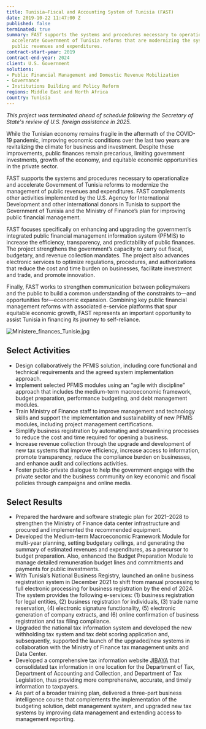 ```yaml
---
title: Tunisia—Fiscal and Accounting System of Tunisia (FAST)
date: 2019-10-22 11:47:00 Z
published: false
terminated: true
summary: FAST supports the systems and procedures necessary to operationalize and
  accelerate Government of Tunisia reforms that are modernizing the system for managing
  public revenues and expenditures.
contract-start-year: 2019
contract-end-year: 2024
client: U.S. Government
solutions:
- Public Financial Management and Domestic Revenue Mobilization
- Governance
- Institutions Building and Policy Reform
regions: Middle East and North Africa
country: Tunisia
---
```


<aside><em>This project was terminated ahead of schedule following the Secretary of State's review of U.S. foreign assistance in 2025.</em></aside>

While the Tunisian economy remains fragile in the aftermath of the COVID-19 pandemic, improving economic conditions over the last two years are revitalizing the climate for business and investment. Despite these improvements, public finances remain precarious, limiting government investments, growth of the economy, and equitable economic opportunities in the private sector.

FAST supports the systems and procedures necessary to operationalize and accelerate Government of Tunisia reforms to modernize the management of public revenues and expenditures. FAST complements other activities implemented by the U.S. Agency for International Development and other international donors in Tunisia to support the Government of Tunisia and the Ministry of Finance’s plan for improving public financial management.

FAST focuses specifically on enhancing and upgrading the government’s integrated public financial management information system (PFMIS) to increase the efficiency, transparency, and predictability of public finances. The project strengthens the government’s capacity to carry out fiscal, budgetary, and revenue collection mandates. The project also advances electronic services to optimize regulations, procedures, and authorizations that reduce the cost and time burden on businesses, facilitate investment and trade, and promote innovation.

Finally, FAST works to strengthen communication between policymakers and the public to build a common understanding of the constraints to—and opportunities for—economic expansion. Combining key public financial management reforms with associated e-service platforms that spur equitable economic growth, FAST represents an important opportunity to assist Tunisia in financing its journey to self-reliance.

![Ministere_finances_Tunisie.jpg](/uploads/Ministere_finances_Tunisie.jpg)

## Select Activities

* Design collaboratively the PFMIS solution, including core functional and technical requirements and the agreed system implementation approach.
* Implement selected PFMIS modules using an “agile with discipline” approach that includes the medium-term macroeconomic framework, budget preparation, performance budgeting, and debt management modules.
* Train Ministry of Finance staff to improve management and technology skills and support the implementation and sustainability of new PFMIS modules, including project management certifications.
* Simplify business registration by automating and streamlining processes to reduce the cost and time required for opening a business.
* Increase revenue collection through the upgrade and development of new tax systems that improve efficiency, increase access to information, promote transparency, reduce the compliance burden on businesses, and enhance audit and collections activities.
* Foster public-private dialogue to help the government engage with the private sector and the business community on key economic and fiscal policies through campaigns and online media.

## Select Results

* Prepared the hardware and software strategic plan for 2021–2028 to strengthen the Ministry of Finance data center infrastructure and procured and implemented the recommended equipment.
* Developed the Medium-term Macroeconomic Framework Module for multi-year planning, setting budgetary ceilings, and generating the summary of estimated revenues and expenditures, as a precursor to budget preparation. Also, enhanced the Budget Preparation Module to manage detailed remuneration budget lines and commitments and payments for public investments.
* With Tunisia’s National Business Registry, launched an online business registration system in December 2021 to shift from manual processing to full electronic processing for business registration by the end of 2024. The system provides the following e-services: (1) business registration for legal entities, (2) business registration for individuals, (3) trade name reservation, (4) electronic signature functionality, (5) electronic generation of company extracts, and (6) online confirmation of business registration and tax filing compliance.
* Upgraded the national tax information system and developed the new withholding tax system and tax debt scoring application and, subsequently, supported the launch of the upgraded/new systems in collaboration with the Ministry of Finance tax management units and Data Center.
* Developed a comprehensive tax information website [JIBAYA](https://jibaya.tn/) that consolidated tax information in one location for the Department of Tax, Department of Accounting and Collection, and Department of Tax Legislation, thus providing more comprehensive, accurate, and timely information to taxpayers.
* As part of a broader training plan, delivered a three-part business intelligence course that complements the implementation of the budgeting solution, debt management system, and upgraded new tax systems by improving data management and extending access to management reporting.
